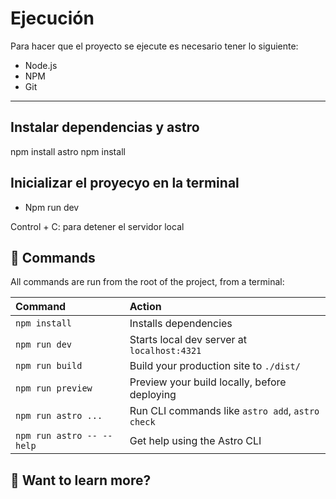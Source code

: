# Ejecución

Para hacer que el proyecto se ejecute es necesario tener lo siguiente:

- Node.js
- NPM
- Git

---

## Instalar dependencias y astro

npm install astro
npm install

## Inicializar el proyecyo en la terminal

- Npm run dev

Control + C: para detener el servidor local

## 🧞 Commands

All commands are run from the root of the project, from a terminal:

| Command                   | Action                                           |
| :------------------------ | :----------------------------------------------- |
| `npm install`             | Installs dependencies                            |
| `npm run dev`             | Starts local dev server at `localhost:4321`      |
| `npm run build`           | Build your production site to `./dist/`          |
| `npm run preview`         | Preview your build locally, before deploying     |
| `npm run astro ...`       | Run CLI commands like `astro add`, `astro check` |
| `npm run astro -- --help` | Get help using the Astro CLI                     |

## 👀 Want to learn more?
